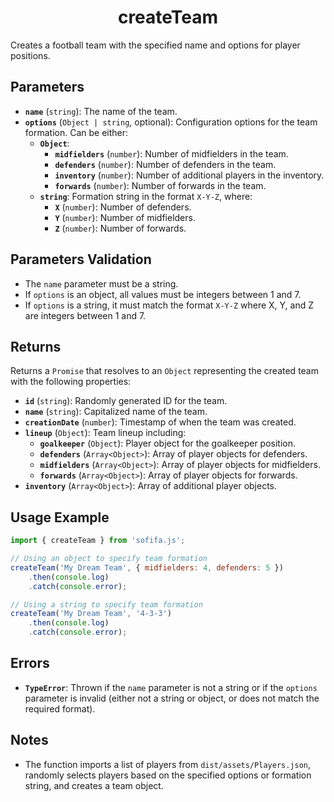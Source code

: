 <h1 align="center">createTeam</h1>

Creates a football team with the specified name and options for player positions.

## Parameters

- **`name`** (`string`): The name of the team.
- **`options`** (`Object | string`, optional): Configuration options for the team formation. Can be either:
  - **`Object`**: 
    - **`midfielders`** (`number`): Number of midfielders in the team.
    - **`defenders`** (`number`): Number of defenders in the team.
    - **`inventory`** (`number`): Number of additional players in the inventory.
    - **`forwards`** (`number`): Number of forwards in the team.
  - **`string`**: Formation string in the format `X-Y-Z`, where:
    - **`X`** (`number`): Number of defenders.
    - **`Y`** (`number`): Number of midfielders.
    - **`Z`** (`number`): Number of forwards.

## Parameters Validation

- The `name` parameter must be a string.
- If `options` is an object, all values must be integers between 1 and 7.
- If `options` is a string, it must match the format `X-Y-Z` where X, Y, and Z are integers between 1 and 7.

## Returns

Returns a `Promise` that resolves to an `Object` representing the created team with the following properties:

  - **`id`** (`string`): Randomly generated ID for the team.
  - **`name`** (`string`): Capitalized name of the team.
  - **`creationDate`** (`number`): Timestamp of when the team was created.
  - **`lineup`** (`Object`): Team lineup including:
    - **`goalkeeper`** (`Object`): Player object for the goalkeeper position.
    - **`defenders`** (`Array<Object>`): Array of player objects for defenders.
    - **`midfielders`** (`Array<Object>`): Array of player objects for midfielders.
    - **`forwards`** (`Array<Object>`): Array of player objects for forwards.
  - **`inventory`** (`Array<Object>`): Array of additional player objects.

## Usage Example

```javascript
import { createTeam } from 'sofifa.js';

// Using an object to specify team formation
createTeam('My Dream Team', { midfielders: 4, defenders: 5 })
    .then(console.log)
    .catch(console.error);

// Using a string to specify team formation
createTeam('My Dream Team', '4-3-3')
    .then(console.log)
    .catch(console.error);
```

## Errors

- **`TypeError`**: Thrown if the `name` parameter is not a string or if the `options` parameter is invalid (either not a string or object, or does not match the required format).

## Notes

- The function imports a list of players from `dist/assets/Players.json`, randomly selects players based on the specified options or formation string, and creates a team object.